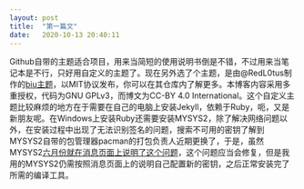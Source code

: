 ```yaml
---
layout: post
title:  "第一篇文"
date:   2020-10-13 20:40:11
---
```

Github自带的主题适合项目，用来当简短的使用说明书倒是不错，不过用来当笔记本是不行，只好用自定义的主题了。现在另外选了个主题，是由@RedL0tus制作的[biu主题](https://github.com/RedL0tus/Biu-Jekyll-Theme)，以MIT协议发布，你可以在其仓库内了解更多。本博客内容采用多重授权，代码为GNU GPLv3，而博文为CC-BY 4.0 International。这个自定义主题比较麻烦的地方在于需要在自己的电脑上安装Jekyll，依赖于Ruby，呃，又是新朋友呢。在Windows上安装Ruby还需要安装MYSYS2，除了解决网络问题以外，在安装过程中出现了无法识别签名的问题，搜索不可用的密钥了解到MYSYS2自带的包管理器pacman的打包负责人近期更换了，于是，虽然MYSYS2[六月份就在消息页面上说明了这个问题](https://www.msys2.org/news/#2020-06-29-new-packagers)，这个问题应当会修复，但是我用的MYSYS2仍需按照消息页面上的说明自己配置新的密钥，之后正常安装完了所需的编译工具。

